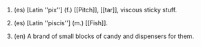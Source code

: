 1. (es) [Latin ''pix''] (f.) [[Pitch]], [[tar]], viscous sticky stuff.

2. (es) [Latin ''piscis''] (m.) [[Fish]].

3. (en) A brand of small blocks of candy and dispensers for them.